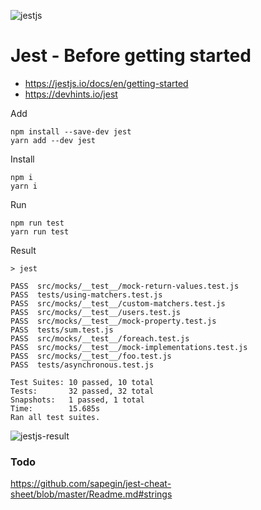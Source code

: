 ![jestjs](https://user-images.githubusercontent.com/1257048/86019741-59a3e880-b9fd-11ea-98df-ffed33906839.png)

# Jest - Before getting started

- https://jestjs.io/docs/en/getting-started
- https://devhints.io/jest

Add

    npm install --save-dev jest
    yarn add --dev jest

Install

    npm i
    yarn i

Run

    npm run test
    yarn run test

Result

    > jest

    PASS  src/mocks/__test__/mock-return-values.test.js
    PASS  tests/using-matchers.test.js
    PASS  src/mocks/__test__/custom-matchers.test.js
    PASS  src/mocks/__test__/users.test.js
    PASS  src/mocks/__test__/mock-property.test.js
    PASS  tests/sum.test.js
    PASS  src/mocks/__test__/foreach.test.js
    PASS  src/mocks/__test__/mock-implementations.test.js
    PASS  src/mocks/__test__/foo.test.js
    PASS  tests/asynchronous.test.js

    Test Suites: 10 passed, 10 total
    Tests:       32 passed, 32 total
    Snapshots:   1 passed, 1 total
    Time:        15.685s
    Ran all test suites.

![jestjs-result](https://user-images.githubusercontent.com/1257048/86019758-61638d00-b9fd-11ea-9df3-91104ab02376.png)

### Todo

https://github.com/sapegin/jest-cheat-sheet/blob/master/Readme.md#strings